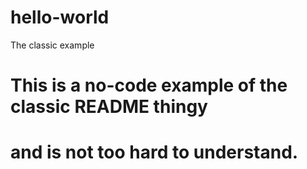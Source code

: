 # hello-world
The classic example
# This is a no-code example of the classic README thingy
# and is not too hard to understand.
